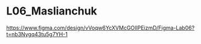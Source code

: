 # L06_Maslianchuk
https://www.figma.com/design/vVoqw6YcXVMcGOIlPEizmD/Figma-Lab06?t=nb3Nygq43tu5g7YH-1
